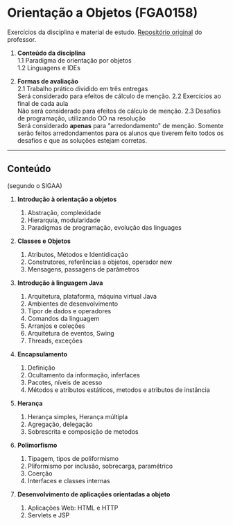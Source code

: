 # Orientação a Objetos (FGA0158)
Exercícios da disciplina e material de estudo. [Repositório original](https://github.com/andrelanna/fga0158)
do professor.

1. **Conteúdo da disciplina**  
    1.1 Paradigma de orientação por objetos  
    1.2 Linguagens e IDEs  
    
2. **Formas de avaliação**  
	2.1 Trabalho prático dividido em três entregas  
	    Será considerado para efeitos de cálculo de menção. 
	2.2 Exercícios ao final de cada aula  
	    Não será considerado para efeitos de cálculo de menção.
	2.3 Desafios de programação, utilizando OO na resolução  
	    Será considerado **apenas** para "arredondamento" de menção. Somente serão feitos arredondamentos para os alunos que tiverem feito todos os desafios e que as soluções estejam corretas. 

---
## Conteúdo
(segundo o SIGAA)

1. **Introdução à orientação a objetos**
    1. Abstração, complexidade 
    1. Hierarquia, modularidade 
    1. Paradigmas de programação, evolução das linguages

1. **Classes e Objetos**
    1. Atributos, Métodos e Identidicação 
    1. Construtores, referências a objetos, operador new 
    1. Mensagens, passagens de parâmetros

1. **Introdução à linguagem Java**
    1. Arquitetura, plataforma, máquina virtual Java 
    1. Ambientes de desenvolvimento 
    1. Tipor de dados e operadores 
    1. Comandos da linguagem 
    1. Arranjos e coleções 
    1. Arquitetura de eventos, Swing 
    1. Threads, exceções

1. **Encapsulamento**
    1. Definição 
    1. Ocultamento da informação, inferfaces 
    1. Pacotes, níveis de acesso 
    1. Métodos e atributos estáticos, metodos e atributos de instância

1. **Herança**
    1. Herança simples, Herança múltipla 
    1. Agregação, delegação 
    1. Sobrescrita e composição de metodos

1. **Polimorfismo**
    1. Tipagem, tipos de poliformismo 
    1. Pliformismo por inclusão, sobrecarga, paramétrico 
    1. Coerção 
    1. Interfaces e classes internas

1. **Desenvolvimento de aplicações orientadas a objeto**
    1. Aplicações Web: HTML e HTTP 
    1. Servlets e JSP
